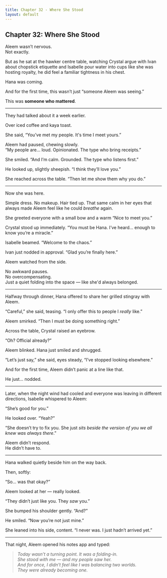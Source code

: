 ```yaml
---
title: Chapter 32 - Where She Stood
layout: default
---
```


## Chapter 32: Where She Stood

Aleem wasn’t nervous.  
Not exactly.

But as he sat at the hawker centre table, watching Crystal argue with Ivan about chopstick etiquette and Isabelle pour water into cups like she was hosting royalty, he did feel a familiar tightness in his chest.

Hana was coming.

And for the first time, this wasn’t just “someone Aleem was seeing.”

This was **someone who mattered**.

---

They had talked about it a week earlier.

Over iced coffee and kaya toast.

She said, “You’ve met my people. It's time I meet yours.”

Aleem had paused, chewing slowly.  
“My people are… loud. Opinionated. The type who bring receipts.”

She smiled. “And I’m calm. Grounded. The type who listens first.”

He looked up, slightly sheepish. “I think they’ll love you.”

She reached across the table. “Then let me show them why you do.”

---

Now she was here.

Simple dress. No makeup. Hair tied up. That same calm in her eyes that always made Aleem feel like he could *breathe* again.

She greeted everyone with a small bow and a warm “Nice to meet you.”

Crystal stood up immediately. “You must be Hana. I’ve heard... enough to know you’re a miracle.”

Isabelle beamed. “Welcome to the chaos.”

Ivan just nodded in approval. “Glad you’re finally here.”

Aleem watched from the side.

No awkward pauses.  
No overcompensating.  
Just a quiet folding into the space — like she'd always belonged.

---

Halfway through dinner, Hana offered to share her grilled stingray with Aleem.

“Careful,” she said, teasing. “I only offer this to people I *really* like.”

Aleem smirked. “Then I must be doing something right.”

Across the table, Crystal raised an eyebrow.

“Oh? Official already?”

Aleem blinked. Hana just smiled and shrugged.

“Let’s just say,” she said, eyes steady, “I’ve stopped looking elsewhere.”

And for the first time, Aleem didn’t panic at a line like that.

He just… nodded.

---

Later, when the night wind had cooled and everyone was leaving in different directions, Isabelle whispered to Aleem:

“She’s good for you.”

He looked over. “Yeah?”

“She doesn’t try to fix you. She just *sits beside the version of you we all knew was always there*.”

Aleem didn’t respond.  
He didn’t have to.

---

Hana walked quietly beside him on the way back.

Then, softly:

“So… was that okay?”

Aleem looked at her — really looked.

“They didn’t just like you. They *saw* you.”

She bumped his shoulder gently. “And?”

He smiled. “Now you’re not just mine.”

She leaned into his side, content. “I never was. I just hadn’t arrived yet.”

---

That night, Aleem opened his notes app and typed:

> *Today wasn’t a turning point. It was a folding-in.*  
> *She stood with me — and my people saw her.*  
> *And for once, I didn’t feel like I was balancing two worlds.*  
> *They were already becoming one.*